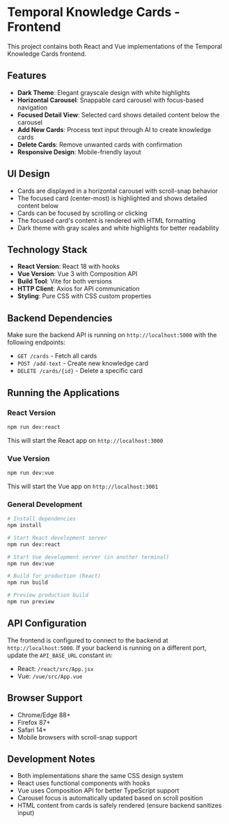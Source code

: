 # Temporal Knowledge Cards - Frontend

This project contains both React and Vue implementations of the Temporal Knowledge Cards frontend.

## Features

- **Dark Theme**: Elegant grayscale design with white highlights
- **Horizontal Carousel**: Snappable card carousel with focus-based navigation
- **Focused Detail View**: Selected card shows detailed content below the carousel
- **Add New Cards**: Process text input through AI to create knowledge cards
- **Delete Cards**: Remove unwanted cards with confirmation
- **Responsive Design**: Mobile-friendly layout

## UI Design

- Cards are displayed in a horizontal carousel with scroll-snap behavior
- The focused card (center-most) is highlighted and shows detailed content below
- Cards can be focused by scrolling or clicking
- The focused card's content is rendered with HTML formatting
- Dark theme with gray scales and white highlights for better readability

## Technology Stack

- **React Version**: React 18 with hooks
- **Vue Version**: Vue 3 with Composition API
- **Build Tool**: Vite for both versions
- **HTTP Client**: Axios for API communication
- **Styling**: Pure CSS with CSS custom properties

## Backend Dependencies

Make sure the backend API is running on `http://localhost:5000` with the following endpoints:
- `GET /cards` - Fetch all cards
- `POST /add-text` - Create new knowledge card
- `DELETE /cards/{id}` - Delete a specific card

## Running the Applications

### React Version
```bash
npm run dev:react
```
This will start the React app on `http://localhost:3000`

### Vue Version
```bash
npm run dev:vue
```
This will start the Vue app on `http://localhost:3001`

### General Development
```bash
# Install dependencies
npm install

# Start React development server
npm run dev:react

# Start Vue development server (in another terminal)
npm run dev:vue

# Build for production (React)
npm run build

# Preview production build
npm run preview
```

## API Configuration

The frontend is configured to connect to the backend at `http://localhost:5000`. If your backend is running on a different port, update the `API_BASE_URL` constant in:
- React: `/react/src/App.jsx`
- Vue: `/vue/src/App.vue`

## Browser Support

- Chrome/Edge 88+
- Firefox 87+
- Safari 14+
- Mobile browsers with scroll-snap support

## Development Notes

- Both implementations share the same CSS design system
- React uses functional components with hooks
- Vue uses Composition API for better TypeScript support
- Carousel focus is automatically updated based on scroll position
- HTML content from cards is safely rendered (ensure backend sanitizes input)
